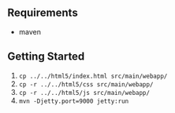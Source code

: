 Requirements
--
* maven

Getting Started
--
1. `cp ../../html5/index.html src/main/webapp/`
1. `cp -r ../../html5/css src/main/webapp/`
1. `cp -r ../../html5/js src/main/webapp/`
1. `mvn -Djetty.port=9000 jetty:run`
